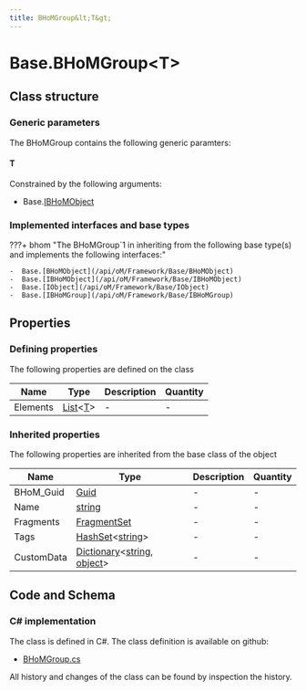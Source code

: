 ```yaml
---
title: BHoMGroup&lt;T&gt;
---
```


# Base.BHoMGroup&lt;T&gt;



## Class structure

### Generic parameters

The BHoMGroup contains the following generic paramters:

#### T

Constrained by the following arguments:

- Base.[IBHoMObject](/api/oM/Framework/Base/IBHoMObject)

### Implemented interfaces and base types

???+ bhom "The BHoMGroup`1 in inheriting from the following base type(s) and implements the following interfaces:"

    -  Base.[BHoMObject](/api/oM/Framework/Base/BHoMObject)
    -  Base.[IBHoMObject](/api/oM/Framework/Base/IBHoMObject)
    -  Base.[IObject](/api/oM/Framework/Base/IObject)
    -  Base.[IBHoMGroup](/api/oM/Framework/Base/IBHoMGroup)


## Properties



### Defining properties

The following properties are defined on the class

| Name             | Type             | Description      | Quantity         |
|------------------|------------------|------------------|------------------|
| Elements | [List](https://learn.microsoft.com/en-us/dotnet/api/System.Collections.Generic.List-1?view=netstandard-2.0)&lt;[T](#t)&gt; | - | - |


### Inherited properties
The following properties are inherited from the base class of the object

| Name             | Type             | Description      | Quantity         |
|------------------|------------------|------------------|------------------|
| BHoM_Guid | [Guid](https://learn.microsoft.com/en-us/dotnet/api/System.Guid?view=netstandard-2.0) | - | - |
| Name | [string](https://learn.microsoft.com/en-us/dotnet/api/System.String?view=netstandard-2.0) | - | - |
| Fragments | [FragmentSet](/api/oM/Framework/Base/FragmentSet) | - | - |
| Tags | [HashSet](https://learn.microsoft.com/en-us/dotnet/api/System.Collections.Generic.HashSet-1?view=netstandard-2.0)&lt;[string](https://learn.microsoft.com/en-us/dotnet/api/System.String?view=netstandard-2.0)&gt; | - | - |
| CustomData | [Dictionary](https://learn.microsoft.com/en-us/dotnet/api/System.Collections.Generic.Dictionary-2?view=netstandard-2.0)&lt;[string](https://learn.microsoft.com/en-us/dotnet/api/System.String?view=netstandard-2.0), [object](https://learn.microsoft.com/en-us/dotnet/api/System.Object?view=netstandard-2.0)&gt; | - | - |


## Code and Schema

### C# implementation

The class is defined in C#. The class definition is available on github:

- [BHoMGroup.cs](https://github.com/BHoM/BHoM/blob/develop/BHoM/BHoMGroup.cs)

All history and changes of the class can be found by inspection the history.
